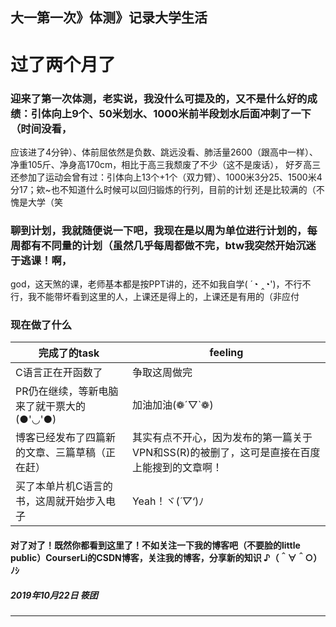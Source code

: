 
大一第一次》体测》记录大学生活
---

# 过了两个月了

### 迎来了第一次体测，老实说，我没什么可提及的，又不是什么好的成绩：引体向上9个、50米划水、1000米前半段划水后面冲刺了一下（时间没看，
应该进了4分钟）、体前屈依然是负数、跳远没看、肺活量2600（跟高中一样）、净重105斤、净身高170cm，相比于高三我颓废了不少（这不是废话），
好歹高三还参加了运动会曾有过：引体向上13个+1个（双力臂）、1000米3分25、1500米4分17；欸~也不知道什么时候可以回归锻炼的行列，目前的计划
还是比较满的（不愧是大学（笑


### 聊到计划，我就随便说一下吧，我现在是以周为单位进行计划的，每周都有不同量的计划（虽然几乎每周都做不完，btw我突然开始沉迷于逃课！啊，
god，这天煞的课，老师基本都是按PPT讲的，还不如我自学( ´◔ ‸◔')，不行不行，我不能带坏看到这里的人，上课还是得上的，上课还是有用的（非应付


### 现在做了什么
| 完成了的task                              | feeling |     
 -------------                     |-------------
| C语言正在开函数了| 争取这周做完 |
| PR仍在继续，等新电脑来了就干票大的(●'◡'●)                  | 加油加油(❁´▽`❁) |     
| 博客已经发布了四篇新的文章、三篇草稿（正在赶） | 其实有点不开心，因为发布的第一篇关于VPN和SS(R)的被删了，这可是直接在百度上能搜到的文章啊！| 
|  买了本单片机C语言的书，这周就开始步入电子  | Yeah！ヾ(*´▽‘*)ﾉ |   

#### 对了对了！既然你都看到这里了！不如关注一下我的博客吧（不要脸的little public）CourserLi的CSDN博客，关注我的博客，分享新的知识 ♪（＾∀＾○）ﾉｼ




##### 2019年10月22日 筱团
---
